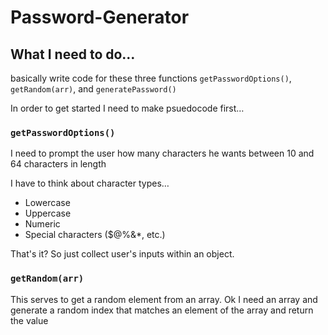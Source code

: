 # Password-Generator

## What I need to do…

basically write code for these three functions `getPasswordOptions()`, `getRandom(arr)`, and `generatePassword()`

In order to get started I need to make psuedocode first…

### `getPasswordOptions()`

I need to prompt the user how many characters he wants between 10 and 64 characters in length

I have to think about character types… 

- Lowercase
- Uppercase
- Numeric
- Special characters ($@%&*, etc.)

That's it? So just collect user's inputs within an object.

### `getRandom(arr)`

This serves to get a random element from an array. Ok I need an array and generate a random index that matches an element of the array and return the value

### 